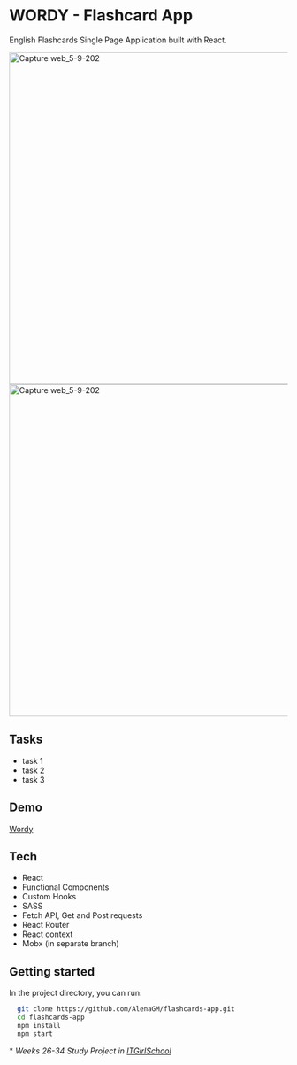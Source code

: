 # WORDY - Flashcard App

English Flashcards Single Page Application built with React. 

<img width="600" alt="Capture web_5-9-202" src="../main/screenshots/Capture web_5-9-2022_151026_alenagm.github.io.jpeg">
<img width="600" alt="Capture web_5-9-202" src="../main/screenshots/Capture web_5-9-2022_151255_alenagm.github.io.jpeg">


## Tasks

- task 1
- task 2
- task 3

## Demo

[Wordy]

## Tech

- React
- Functional Components
- Custom Hooks
- SASS
- Fetch API, Get and Post requests
- React Router
- React context
- Mobx (in separate branch)

## Getting started

In the project directory, you can run:

```bash
  git clone https://github.com/AlenaGM/flashcards-app.git
  cd flashcards-app
  npm install
  npm start
```

  \* _Weeks 26-34 Study Project in [ITGirlSchool]_ 

   [ITGirlSchool]: <https://itgirlschool.com/en>
   [Wordy]: <https://alenagm.github.io/flashcards-app/?)>
